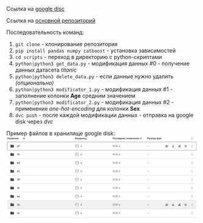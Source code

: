 Ссылка на [google disc](https://drive.google.com/drive/folders/1ySiw-5sf6Zs8CkZpMQmGrRowc8bixK6J?usp=sharing)

Ссылка на [основной репозиторий](https://github.com/NadezhdinM/mlops-practice/tree/main)

Последовательность команд:

1. ```git clone```  - клонирование репозитория
2. ```pip install pandas numpy catboost``` - установка зависимостей
3. ```cd scripts``` - переход в директорию с python-скриптами
4. ```python|python3 get_data.py``` - модификация данных #0 - получение данных датасета *titanic*
5. ```python|python3 delete_data.py``` - если данные нужно удалить *(опционально)*
6. ```python|python3 modificator_1.py``` - модификация данных #1 - заполнение колонки **Age** средним значением
7. ```python|python3 modificator_2.py``` - модификация данных #2 - применение *one-hot-encoding* для колонки **Sex**
8. ```dvc push``` - после каждой модификации данных - отправка на google disk через *dvc*

Пример файлов в хранилище google disk:
![image](example.png)
